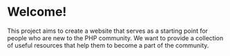 Welcome!
========

This project aims to create a website that serves as a starting point for people
who are new to the PHP community. We want to provide a collection of useful
resources that help them to become a part of the community.
